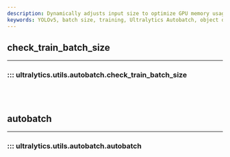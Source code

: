 ```yaml
---
description: Dynamically adjusts input size to optimize GPU memory usage during training. Learn how to use check_train_batch_size with Ultralytics YOLO.
keywords: YOLOv5, batch size, training, Ultralytics Autobatch, object detection, model performance
---
```


## check_train_batch_size
---
### ::: ultralytics.utils.autobatch.check_train_batch_size
<br><br>

## autobatch
---
### ::: ultralytics.utils.autobatch.autobatch
<br><br>
